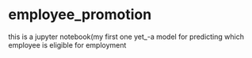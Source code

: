 # employee_promotion
 this is a jupyter notebook(my first one yet_-a model for predicting which employee is eligible for employment
